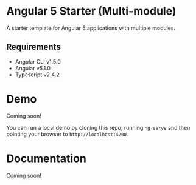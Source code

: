 # Angular 5 Starter (Multi-module)

A starter template for Angular 5 applications with multiple modules.

## Requirements

- Angular CLI v1.5.0
- Angular v5.1.0
- Typescript v2.4.2

# Demo
Coming soon!

You can run a local demo by cloning this repo, running `ng serve` and then pointing your browser to `http://localhost:4200`.

# Documentation
Coming soon!